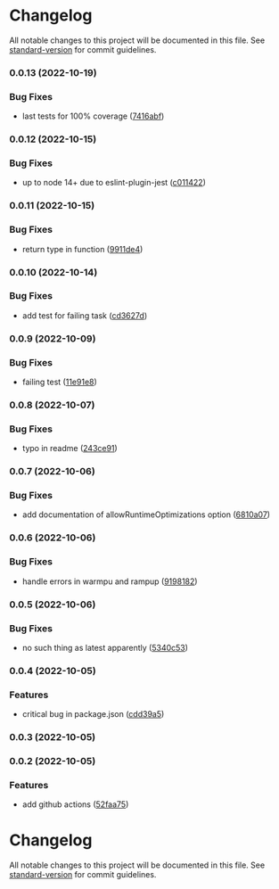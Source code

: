 # Changelog

All notable changes to this project will be documented in this file. See [standard-version](https://github.com/conventional-changelog/standard-version) for commit guidelines.

### 0.0.13 (2022-10-19)


### Bug Fixes

* last tests for 100% coverage ([7416abf](https://github.com/stephan-nordnes-eriksen/code-bench/commit/7416abf22d63dd63164fc97dbe8f5f7eb04dac97))

### 0.0.12 (2022-10-15)


### Bug Fixes

* up to node 14+ due to eslint-plugin-jest ([c011422](https://github.com/stephan-nordnes-eriksen/code-bench/commit/c0114224ebd39eb1d4eb695c7f550d5121a96e56))

### 0.0.11 (2022-10-15)


### Bug Fixes

* return type in function ([9911de4](https://github.com/stephan-nordnes-eriksen/code-bench/commit/9911de445bb9a9a389a9441147fae8e2e7daa563))

### 0.0.10 (2022-10-14)


### Bug Fixes

* add test for failing task ([cd3627d](https://github.com/stephan-nordnes-eriksen/code-bench/commit/cd3627df24c0521f6a0c7cd98dbc73ada60dcb4c))

### 0.0.9 (2022-10-09)


### Bug Fixes

* failing test ([11e91e8](https://github.com/stephan-nordnes-eriksen/code-bench/commit/11e91e8187b825bbbed1721663da9d7ad0c97051))

### 0.0.8 (2022-10-07)


### Bug Fixes

* typo in readme ([243ce91](https://github.com/stephan-nordnes-eriksen/code-bench/commit/243ce9185ab09a0ccbea63b7178a291114af43e4))

### 0.0.7 (2022-10-06)


### Bug Fixes

* add documentation of allowRuntimeOptimizations option ([6810a07](https://github.com/stephan-nordnes-eriksen/code-bench/commit/6810a07d8966cf8b6110d220dfbbb1dcdde97f4e))

### 0.0.6 (2022-10-06)


### Bug Fixes

* handle errors in warmpu and rampup ([9198182](https://github.com/stephan-nordnes-eriksen/code-bench/commit/9198182983ad55cb8f4752b848a1ee18ac911fb5))

### 0.0.5 (2022-10-06)


### Bug Fixes

* no such thing as latest apparently ([5340c53](https://github.com/stephan-nordnes-eriksen/code-bench/commit/5340c53ccbc6e203bd074ac3e55af4531177843d))

### 0.0.4 (2022-10-05)


### Features

* critical bug in package.json ([cdd39a5](https://github.com/stephan-nordnes-eriksen/code-bench/commit/cdd39a59f6d85c0cfbb5f7f7aa79935e61f6a540))

### 0.0.3 (2022-10-05)

### 0.0.2 (2022-10-05)


### Features

* add github actions ([52faa75](https://github.com/stephan-nordnes-eriksen/code-bench/commit/52faa75d9b1dc60f4d3e4820f87d0a4ba348102e))

# Changelog

All notable changes to this project will be documented in this file. See [standard-version](https://github.com/conventional-changelog/standard-version) for commit guidelines.
